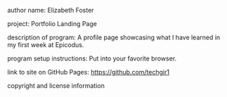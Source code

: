 author name:
Elizabeth Foster

project:
Portfolio Landing Page

description of program:
A profile page showcasing what I have learned in my first week at Epicodus.

program setup instructions:
Put into your favorite browser.

link to site on GitHub Pages:
https://github.com/techgir1

copyright and license information